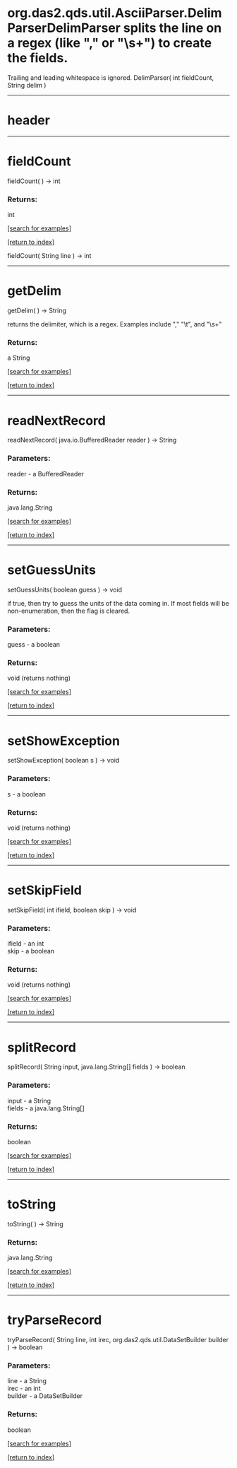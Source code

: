 # org.das2.qds.util.AsciiParser.DelimParserDelimParser splits the line on a regex (like "," or "\\s+") to create the fields.
 Trailing and leading whitespace is ignored.
DelimParser( int fieldCount, String delim )


***
<a name="header"></a>
# header



***
<a name="fieldCount"></a>
# fieldCount
fieldCount(  ) &rarr; int



### Returns:
int


<a href="https://github.com/autoplot/dev/search?q=fieldCount&unscoped_q=fieldCount">[search for examples]</a>

<a href="https://github.com/autoplot/documentation/blob/master/javadoc/index-all.md">[return to index]</a>

fieldCount( String line ) &rarr; int<br>
***
<a name="getDelim"></a>
# getDelim
getDelim(  ) &rarr; String

returns the delimiter, which is a regex.  Examples include "," "\t", and "\s+"

### Returns:
a String


<a href="https://github.com/autoplot/dev/search?q=getDelim&unscoped_q=getDelim">[search for examples]</a>

<a href="https://github.com/autoplot/documentation/blob/master/javadoc/index-all.md">[return to index]</a>

***
<a name="readNextRecord"></a>
# readNextRecord
readNextRecord( java.io.BufferedReader reader ) &rarr; String



### Parameters:
reader - a BufferedReader

### Returns:
java.lang.String


<a href="https://github.com/autoplot/dev/search?q=readNextRecord&unscoped_q=readNextRecord">[search for examples]</a>

<a href="https://github.com/autoplot/documentation/blob/master/javadoc/index-all.md">[return to index]</a>

***
<a name="setGuessUnits"></a>
# setGuessUnits
setGuessUnits( boolean guess ) &rarr; void

if true, then try to guess the units of the data coming in.  If most
 fields will be non-enumeration, then the flag is cleared.

### Parameters:
guess - a boolean

### Returns:
void (returns nothing)


<a href="https://github.com/autoplot/dev/search?q=setGuessUnits&unscoped_q=setGuessUnits">[search for examples]</a>

<a href="https://github.com/autoplot/documentation/blob/master/javadoc/index-all.md">[return to index]</a>

***
<a name="setShowException"></a>
# setShowException
setShowException( boolean s ) &rarr; void



### Parameters:
s - a boolean

### Returns:
void (returns nothing)


<a href="https://github.com/autoplot/dev/search?q=setShowException&unscoped_q=setShowException">[search for examples]</a>

<a href="https://github.com/autoplot/documentation/blob/master/javadoc/index-all.md">[return to index]</a>

***
<a name="setSkipField"></a>
# setSkipField
setSkipField( int ifield, boolean skip ) &rarr; void



### Parameters:
ifield - an int
<br>skip - a boolean

### Returns:
void (returns nothing)


<a href="https://github.com/autoplot/dev/search?q=setSkipField&unscoped_q=setSkipField">[search for examples]</a>

<a href="https://github.com/autoplot/documentation/blob/master/javadoc/index-all.md">[return to index]</a>

***
<a name="splitRecord"></a>
# splitRecord
splitRecord( String input, java.lang.String[] fields ) &rarr; boolean



### Parameters:
input - a String
<br>fields - a java.lang.String[]

### Returns:
boolean


<a href="https://github.com/autoplot/dev/search?q=splitRecord&unscoped_q=splitRecord">[search for examples]</a>

<a href="https://github.com/autoplot/documentation/blob/master/javadoc/index-all.md">[return to index]</a>

***
<a name="toString"></a>
# toString
toString(  ) &rarr; String



### Returns:
java.lang.String


<a href="https://github.com/autoplot/dev/search?q=toString&unscoped_q=toString">[search for examples]</a>

<a href="https://github.com/autoplot/documentation/blob/master/javadoc/index-all.md">[return to index]</a>

***
<a name="tryParseRecord"></a>
# tryParseRecord
tryParseRecord( String line, int irec, org.das2.qds.util.DataSetBuilder builder ) &rarr; boolean



### Parameters:
line - a String
<br>irec - an int
<br>builder - a DataSetBuilder

### Returns:
boolean


<a href="https://github.com/autoplot/dev/search?q=tryParseRecord&unscoped_q=tryParseRecord">[search for examples]</a>

<a href="https://github.com/autoplot/documentation/blob/master/javadoc/index-all.md">[return to index]</a>

